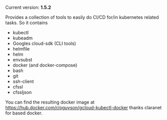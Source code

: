 Current version: **1.5.2**

Provides a collection of tools to easily do CI/CD for/in kubernetes related
tasks. So it contains

- kubectl
- kubeadm
- Googles cloud-sdk (CLI tools)
- helmfile
- helm
- envsubst
- docker (and docker-compose)
- bash
- git
- ssh-client
- cfssl
- cfssljson

You can find the resulting docker image at https://hub.docker.com/r/pguyson/gcloud-kubectl-docker
thanks claranet for based docker.

